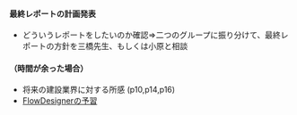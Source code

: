 #### 最終レポートの計画発表  
- どういうレポートをしたいのか確認=>二つのグループに振り分けて、最終レポートの方針を三橋先生、もしくは小原と相談  

#### （時間が余った場合）  
- 将来の建設業界に対する所感  (p10,p14,p16)
- [FlowDesignerの予習](https://www.youtube.com/watch?v=NzCC2dseXx0&t=4201s)